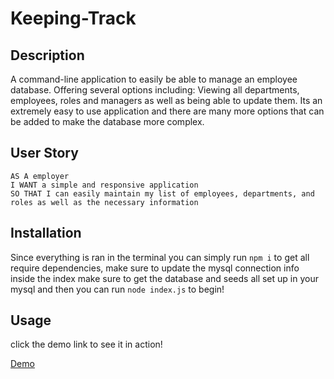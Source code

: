 # Keeping-Track

## Description

A command-line application to easily be able to manage an employee database. Offering several options including: Viewing all departments, employees, roles and managers as well as being able to update them. Its an extremely easy to use application and there are many more options that can be added to make the database more complex.

## User Story

```
AS A employer
I WANT a simple and responsive application 
SO THAT I can easily maintain my list of employees, departments, and roles as well as the necessary information
```

## Installation

Since everything is ran in the terminal you can simply run ```npm i``` to get all require dependencies, make sure to update the mysql connection info inside the index make sure to get the database and seeds all set up in your mysql and then you can run ```node index.js``` to begin!

## Usage

click the demo link to see it in action!

[Demo](https://clipchamp.com/watch/Z6Nam7q4Yzy)



